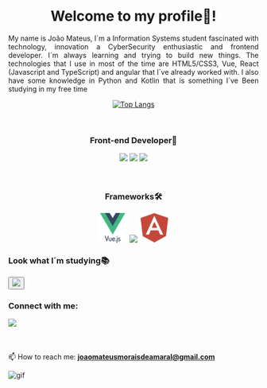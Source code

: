 
<h1 align="center">Welcome to my profile👋!</h1>



<p  align="justify">My name is João Mateus, I´m a Information Systems student fascinated with technology, innovation a CyberSecurity enthusiastic and frontend developer. 
I´m always learning and trying to build new things. The technologies that I use in most of the time are HTML5/CSS3, Vue, React (Javascript and TypeScript) and angular that I´ve already worked with. I also have some knowledge in Python and Kotlin that is something I´ve Been studying in my free time</p>

<div align="center">
 
[![Top Langs](https://github-readme-stats.vercel.app/api/top-langs/?username=joaomateuus&layout=compact&theme=tokyonight)](https://github.com/joaomateuus/github-readme-stats)
</div>

<br>
<h3 align="center">Front-end Developer🎨</h3>
<div align="center" background-color="white">
 <span>
  <img src="https://user-images.githubusercontent.com/80249973/126726480-1285c6c4-d83b-4c84-9470-5a93c983acc4.png" heigth="1500" width="100"/>
  <img src="https://www.seekpng.com/png/full/80-803501_javascript-logo-logo-de-java-script-png.png" heigth="50" width="60"/>
  <img src="https://cdn.iconscout.com/icon/free/png-512/typescript-1174965.png" heigth="50" width="60"/>
 </span>
 </div>

<br>
<br>

<div align="center">
 <h3 heigth="50" width="60"> Frameworks🛠️</h3>
 <img src="https://raw.githubusercontent.com/devicons/devicon/9f4f5cdb393299a81125eb5127929ea7bfe42889/icons/vuejs/vuejs-original-wordmark.svg" heigth="50" width="60"/>
 <img src="https://upload.wikimedia.org/wikipedia/commons/thumb/a/a7/React-icon.svg/640px-React-icon.svg.png" heigth="70" width="65"/>
 <img src="https://raw.githubusercontent.com/devicons/devicon/9f4f5cdb393299a81125eb5127929ea7bfe42889/icons/angularjs/angularjs-plain.svg" heigth="50" width="60"/> 
</div>

<div align="start">
 <h3 height="50" width="60">Look what I´m studying📚</h3>
 <button><a href="https://telling-script-0d7.notion.site/Estudos-dfaec3d6355e4d1ea781cfb76fd67aa4"><img  src="https://upload.wikimedia.org/wikipedia/commons/4/45/Notion_app_logo.png?20200221181224" heigth="50" width="60" /></a></button>


 
 <div align="leftr">
  <h3 align="left">Connect with me:</h3>
  <a class="url" href="https://www.linkedin.com/in/jo%C3%A3omateus-/" align="center">
   <img src="https://cdn.icon-icons.com/icons2/2428/PNG/512/linkedin_black_logo_icon_147114.png" heigth="50" width="60"/>
  </a>
</div>

<br>
<br>
<div align="left">

📫 How to reach me: **joaomateusmoraisdeamaral@gmail.com**

</div>

![gif](https://c.tenor.com/mCiM7CmGGI4AAAAC/naruto.gif)

 

  


